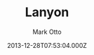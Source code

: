 ---
title: Lanyon
github: https://github.com/poole/lanyon
demo: https://lanyon.getpoole.com/
author: Mark Otto
ssg:
  - Jekyll
cms:
  - No Cms
date: 2013-12-28T07:53:04.000Z
github_branch: master
description: A content-first, sliding sidebar theme for Jekyll.
stale: false
---